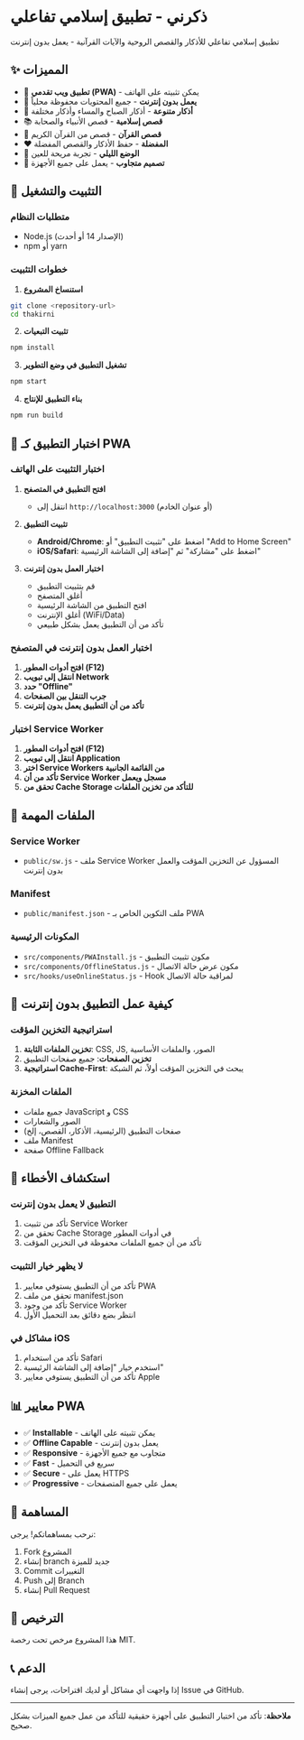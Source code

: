 # ذكرني - تطبيق إسلامي تفاعلي

تطبيق إسلامي تفاعلي للأذكار والقصص الروحية والآيات القرآنية - يعمل بدون إنترنت

## ✨ المميزات

- 📱 **تطبيق ويب تقدمي (PWA)** - يمكن تثبيته على الهاتف
- 🔄 **يعمل بدون إنترنت** - جميع المحتويات محفوظة محلياً
- 📖 **أذكار متنوعة** - أذكار الصباح والمساء وأذكار مختلفة
- 📚 **قصص إسلامية** - قصص الأنبياء والصحابة
- 🎯 **قصص القرآن** - قصص من القرآن الكريم
- ❤️ **المفضلة** - حفظ الأذكار والقصص المفضلة
- 🌙 **الوضع الليلي** - تجربة مريحة للعين
- 📱 **تصميم متجاوب** - يعمل على جميع الأجهزة

## 🚀 التثبيت والتشغيل

### متطلبات النظام
- Node.js (الإصدار 14 أو أحدث)
- npm أو yarn

### خطوات التثبيت

1. **استنساخ المشروع**
```bash
git clone <repository-url>
cd thakirni
```

2. **تثبيت التبعيات**
```bash
npm install
```

3. **تشغيل التطبيق في وضع التطوير**
```bash
npm start
```

4. **بناء التطبيق للإنتاج**
```bash
npm run build
```

## 📱 اختبار التطبيق كـ PWA

### اختبار التثبيت على الهاتف

1. **افتح التطبيق في المتصفح**
   - انتقل إلى `http://localhost:3000` (أو عنوان الخادم)

2. **تثبيت التطبيق**
   - **Android/Chrome**: اضغط على "تثبيت التطبيق" أو "Add to Home Screen"
   - **iOS/Safari**: اضغط على "مشاركة" ثم "إضافة إلى الشاشة الرئيسية"

3. **اختبار العمل بدون إنترنت**
   - قم بتثبيت التطبيق
   - أغلق المتصفح
   - افتح التطبيق من الشاشة الرئيسية
   - أغلق الإنترنت (WiFi/Data)
   - تأكد من أن التطبيق يعمل بشكل طبيعي

### اختبار العمل بدون إنترنت في المتصفح

1. **افتح أدوات المطور (F12)**
2. **انتقل إلى تبويب Network**
3. **حدد "Offline"**
4. **جرب التنقل بين الصفحات**
5. **تأكد من أن التطبيق يعمل بدون إنترنت**

### اختبار Service Worker

1. **افتح أدوات المطور (F12)**
2. **انتقل إلى تبويب Application**
3. **اختر Service Workers من القائمة الجانبية**
4. **تأكد من أن Service Worker مسجل ويعمل**
5. **تحقق من Cache Storage للتأكد من تخزين الملفات**

## 🔧 الملفات المهمة

### Service Worker
- `public/sw.js` - ملف Service Worker المسؤول عن التخزين المؤقت والعمل بدون إنترنت

### Manifest
- `public/manifest.json` - ملف التكوين الخاص بـ PWA

### المكونات الرئيسية
- `src/components/PWAInstall.js` - مكون تثبيت التطبيق
- `src/components/OfflineStatus.js` - مكون عرض حالة الاتصال
- `src/hooks/useOnlineStatus.js` - Hook لمراقبة حالة الاتصال

## 🎯 كيفية عمل التطبيق بدون إنترنت

### استراتيجية التخزين المؤقت
1. **تخزين الملفات الثابتة**: CSS, JS, الصور، والملفات الأساسية
2. **تخزين الصفحات**: جميع صفحات التطبيق
3. **استراتيجية Cache-First**: يبحث في التخزين المؤقت أولاً، ثم الشبكة

### الملفات المخزنة
- جميع ملفات JavaScript و CSS
- الصور والشعارات
- صفحات التطبيق (الرئيسية، الأذكار، القصص، إلخ)
- ملف Manifest
- صفحة Offline Fallback

## 🐛 استكشاف الأخطاء

### التطبيق لا يعمل بدون إنترنت
1. تأكد من تثبيت Service Worker
2. تحقق من Cache Storage في أدوات المطور
3. تأكد من أن جميع الملفات محفوظة في التخزين المؤقت

### لا يظهر خيار التثبيت
1. تأكد من أن التطبيق يستوفي معايير PWA
2. تحقق من ملف manifest.json
3. تأكد من وجود Service Worker
4. انتظر بضع دقائق بعد التحميل الأول

### مشاكل في iOS
1. تأكد من استخدام Safari
2. استخدم خيار "إضافة إلى الشاشة الرئيسية"
3. تأكد من أن التطبيق يستوفي معايير Apple

## 📊 معايير PWA

- ✅ **Installable** - يمكن تثبيته على الهاتف
- ✅ **Offline Capable** - يعمل بدون إنترنت
- ✅ **Responsive** - متجاوب مع جميع الأجهزة
- ✅ **Fast** - سريع في التحميل
- ✅ **Secure** - يعمل على HTTPS
- ✅ **Progressive** - يعمل على جميع المتصفحات

## 🤝 المساهمة

نرحب بمساهماتكم! يرجى:
1. Fork المشروع
2. إنشاء branch جديد للميزة
3. Commit التغييرات
4. Push إلى Branch
5. إنشاء Pull Request

## 📄 الترخيص

هذا المشروع مرخص تحت رخصة MIT.

## 📞 الدعم

إذا واجهت أي مشاكل أو لديك اقتراحات، يرجى إنشاء Issue في GitHub.

---

**ملاحظة**: تأكد من اختبار التطبيق على أجهزة حقيقية للتأكد من عمل جميع الميزات بشكل صحيح.
